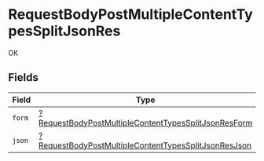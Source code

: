# RequestBodyPostMultipleContentTypesSplitJsonRes

OK


## Fields

| Field                                                                                                                                  | Type                                                                                                                                   | Required                                                                                                                               | Description                                                                                                                            |
| -------------------------------------------------------------------------------------------------------------------------------------- | -------------------------------------------------------------------------------------------------------------------------------------- | -------------------------------------------------------------------------------------------------------------------------------------- | -------------------------------------------------------------------------------------------------------------------------------------- |
| `form`                                                                                                                                 | [?RequestBodyPostMultipleContentTypesSplitJsonResForm](../../models/operations/RequestBodyPostMultipleContentTypesSplitJsonResForm.md) | :heavy_minus_sign:                                                                                                                     | N/A                                                                                                                                    |
| `json`                                                                                                                                 | [?RequestBodyPostMultipleContentTypesSplitJsonResJson](../../models/operations/RequestBodyPostMultipleContentTypesSplitJsonResJson.md) | :heavy_minus_sign:                                                                                                                     | N/A                                                                                                                                    |